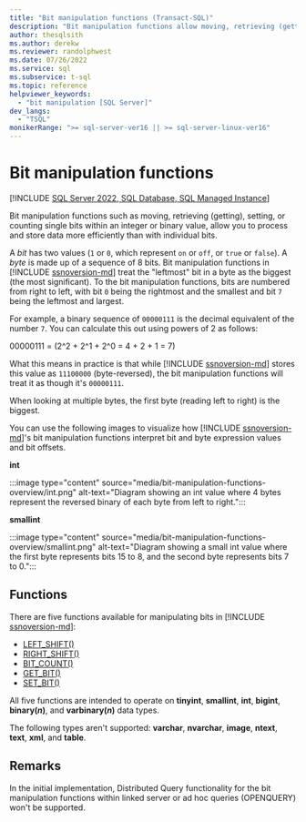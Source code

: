 ```yaml
---
title: "Bit manipulation functions (Transact-SQL)"
description: "Bit manipulation functions allow moving, retrieving (getting), setting, or counting single bits within an integer or binary value."
author: thesqlsith
ms.author: derekw
ms.reviewer: randolphwest
ms.date: 07/26/2022
ms.service: sql
ms.subservice: t-sql
ms.topic: reference
helpviewer_keywords:
  - "bit manipulation [SQL Server]"
dev_langs:
  - "TSQL"
monikerRange: ">= sql-server-ver16 || >= sql-server-linux-ver16"
---
```

# Bit manipulation functions
[!INCLUDE [SQL Server 2022, SQL Database, SQL Managed Instance](../../includes/applies-to-version/sqlserver2022-asdb-asmi.md)]

Bit manipulation functions such as moving, retrieving (getting), setting, or counting single bits within an integer or binary value, allow you to process and store data more efficiently than with individual bits.

A *bit* has two values (`1` or `0`, which represent `on` or `off`, or `true` or `false`). A *byte* is made up of a sequence of 8 bits. Bit manipulation functions in [!INCLUDE [ssnoversion-md](../../includes/ssnoversion-md.md)] treat the "leftmost" bit in a byte as the biggest (the most significant). To the bit manipulation functions, bits are numbered from right to left, with bit `0` being the rightmost and the smallest and bit `7` being the leftmost and largest.

For example, a binary sequence of `00000111` is the decimal equivalent of the number `7`. You can calculate this out using powers of 2 as follows:

00000111 = (2^2 + 2^1 + 2^0 = 4 + 2 + 1 = 7)

What this means in practice is that while [!INCLUDE [ssnoversion-md](../../includes/ssnoversion-md.md)] stores this value as `11100000` (byte-reversed), the bit manipulation functions will treat it as though it's `00000111`.

When looking at multiple bytes, the first byte (reading left to right) is the biggest.

You can use the following images to visualize how [!INCLUDE [ssnoversion-md](../../includes/ssnoversion-md.md)]'s bit manipulation functions interpret bit and byte expression values and bit offsets.

**int**

:::image type="content" source="media/bit-manipulation-functions-overview/int.png" alt-text="Diagram showing an int value where 4 bytes represent the reversed binary of each byte from left to right.":::

**smallint**

:::image type="content" source="media/bit-manipulation-functions-overview/smallint.png" alt-text="Diagram showing a small int value where the first byte represents bits 15 to 8, and the second byte represents bits 7 to 0.":::

## Functions

There are five functions available for manipulating bits in [!INCLUDE [ssnoversion-md](../../includes/ssnoversion-md.md)]:

- [LEFT_SHIFT()](left-shift-transact-sql.md)
- [RIGHT_SHIFT()](right-shift-transact-sql.md)
- [BIT_COUNT()](bit-count-transact-sql.md)
- [GET_BIT()](get-bit-transact-sql.md)
- [SET_BIT()](set-bit-transact-sql.md)

All five functions are intended to operate on **tinyint**, **smallint**, **int**, **bigint**, **binary(*n*)**, and **varbinary(*n*)** data types.

The following types aren't supported: **varchar**, **nvarchar**, **image**, **ntext**, **text**, **xml**, and **table**.

## Remarks

In the initial implementation, Distributed Query functionality for the bit manipulation functions within linked server or ad hoc queries (OPENQUERY) won't be supported.
